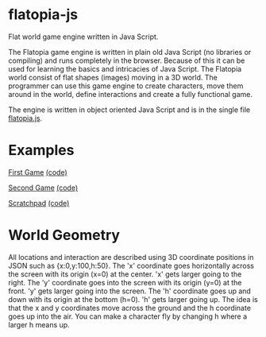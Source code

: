 # flatopia-js
Flat world game engine written in Java Script.

The Flatopia game engine is written in plain old Java Script (no libraries or compiling) and runs completely in the browser. Because of this it can be used for learning the basics and intricacies of Java Script. The Flatopia world consist of flat shapes (images) moving in a 3D world. The programmer can use this game engine to create characters, move them around in the world, define interactions and create a fully functional game.

The engine is written in object oriented Java Script and is in the single file [flatopia.js](code/flatopia.js).

# Examples
[First Game](https://mtruchard.github.io/flatopia-js/examples/firstGame/index.html) [(code)](examples/firstGame)

[Second Game](https://mtruchard.github.io/flatopia-js/examples/secondGame/index.html) [(code)](examples/secondGame)

[Scratchpad](https://mtruchard.github.io/flatopia-js/examples/scratchpad/index.html) [(code)](examples/scratchpad)

# World Geometry
All locations and interaction are described using 3D coordinate positions in JSON such as {x:0,y:100,h:50}.
The 'x' coordinate goes horizontally across the screen with its origin (x=0) at the center. 'x' gets larger going to the right.
The 'y' coordinate goes into the screen with its origin (y=0) at the front. 'y' gets larger going into the screen.
The 'h' coordinate goes up and down with its origin at the bottom (h=0). 'h' gets larger going up.
The idea is that the x and y coordinates move across the ground and the h coordinate goes up into the air. You can make a character fly by changing h where a larger h means up.
